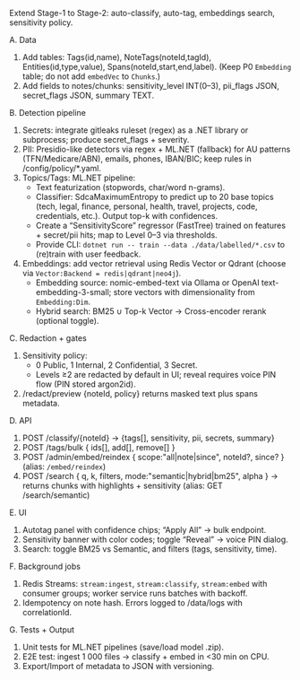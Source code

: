 Extend Stage-1 to Stage-2: auto-classify, auto-tag, embeddings search, sensitivity policy.

A. Data
1) Add tables: Tags(id,name), NoteTags(noteId,tagId), Entities(id,type,value), Spans(noteId,start,end,label). (Keep P0 `Embedding` table; do not add `embedVec` to `Chunks`.)
2) Add fields to notes/chunks: sensitivity_level INT(0–3), pii_flags JSON, secret_flags JSON, summary TEXT.

B. Detection pipeline
1) Secrets: integrate gitleaks ruleset (regex) as a .NET library or subprocess; produce secret_flags + severity.
2) PII: Presidio-like detectors via regex + ML.NET (fallback) for AU patterns (TFN/Medicare/ABN), emails, phones, IBAN/BIC; keep rules in /config/policy/*.yaml.
3) Topics/Tags: ML.NET pipeline:
   - Text featurization (stopwords, char/word n-grams).
   - Classifier: SdcaMaximumEntropy to predict up to 20 base topics (tech, legal, finance, personal, health, travel, projects, code, credentials, etc.). Output top-k with confidences.
   - Create a “SensitivityScore” regressor (FastTree) trained on features + secret/pii hits; map to Level 0–3 via thresholds.
   - Provide CLI: `dotnet run -- train --data ./data/labelled/*.csv` to (re)train with user feedback.
4) Embeddings: add vector retrieval using Redis Vector or Qdrant (choose via `Vector:Backend = redis|qdrant|neo4j`).
   - Embedding source: nomic-embed-text via Ollama or OpenAI text-embedding-3-small; store vectors with dimensionality from `Embedding:Dim`.
   - Hybrid search: BM25 ∪ Top-k Vector → Cross-encoder rerank (optional toggle).

C. Redaction + gates
1) Sensitivity policy:
   - 0 Public, 1 Internal, 2 Confidential, 3 Secret.
   - Levels ≥2 are redacted by default in UI; reveal requires voice PIN flow (PIN stored argon2id).
2) /redact/preview {noteId, policy} returns masked text plus spans metadata.

D. API
1) POST /classify/{noteId} → {tags[], sensitivity, pii, secrets, summary}
2) POST /tags/bulk { ids[], add[], remove[] }
3) POST /admin/embed/reindex { scope:"all|note|since", noteId?, since? } (alias: `/embed/reindex`)
4) POST /search { q, k, filters, mode:"semantic|hybrid|bm25", alpha } → returns chunks with highlights + sensitivity (alias: GET /search/semantic)

E. UI
1) Autotag panel with confidence chips; “Apply All” → bulk endpoint.
2) Sensitivity banner with color codes; toggle “Reveal” → voice PIN dialog.
3) Search: toggle BM25 vs Semantic, and filters (tags, sensitivity, time).

F. Background jobs
1) Redis Streams: `stream:ingest`, `stream:classify`, `stream:embed` with consumer groups; worker service runs batches with backoff.
2) Idempotency on note hash. Errors logged to /data/logs with correlationId.

G. Tests + Output
1) Unit tests for ML.NET pipelines (save/load model .zip).
2) E2E test: ingest 1 000 files → classify + embed in <30 min on CPU.
3) Export/Import of metadata to JSON with versioning.

